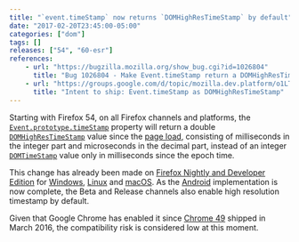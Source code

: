 ```yaml
---
title: "`event.timeStamp` now returns `DOMHighResTimeStamp` by default"
date: "2017-02-20T23:45:00-05:00"
categories: ["dom"]
tags: []
releases: ["54", "60-esr"]
references:
    - url: "https://bugzilla.mozilla.org/show_bug.cgi?id=1026804"
      title: "Bug 1026804 - Make Event.timeStamp return a DOMHighResTimeStamp by default (switch on pref)"
    - url: "https://groups.google.com/d/topic/mozilla.dev.platform/o1LT02foznI/discussion"
      title: "Intent to ship: Event.timeStamp as DOMHighResTimeStamp"
---
```

Starting with Firefox 54, on all Firefox channels and platforms, the [`Event.prototype.timeStamp`](https://developer.mozilla.org/docs/Web/API/Event/timeStamp) property will return a double [`DOMHighResTimeStamp`](https://developer.mozilla.org/docs/Web/API/DOMHighResTimeStamp) value since the [page load](https://developer.mozilla.org/docs/Web/API/PerformanceTiming/navigationStart), consisting of milliseconds in the integer part and microseconds in the decimal part, instead of an integer [`DOMTimeStamp`](https://developer.mozilla.org/docs/Web/API/DOMTimeStamp) value only in milliseconds since the epoch time.

This change has already been made on [Firefox Nightly and Developer Edition](https://www.mozilla.org/firefox/channel/desktop/) for [Windows](https://www.fxsitecompat.dev/en-CA/docs/2014/event-timestamp-now-returns-domhighrestimestamp-on-nightly-aurora-for-windows/), [Linux](https://www.fxsitecompat.dev/en-CA/docs/2015/event-timestamp-now-returns-domhighrestimestamp-on-nightly-aurora-for-linux/) and [macOS](https://bugzilla.mozilla.org/show_bug.cgi?id=1256562). As the [Android](https://bugzilla.mozilla.org/show_bug.cgi?id=1256565) implementation is now complete, the Beta and Release channels also enable high resolution timestamp by default.

Given that Google Chrome has enabled it since [Chrome 49](https://developers.google.com/web/updates/2016/01/high-res-timestamps) shipped in March 2016, the compatibility risk is considered low at this moment.
